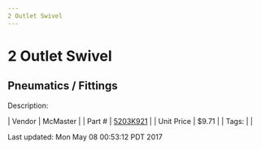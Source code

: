```yaml
---
2 Outlet Swivel
---
```


# 2 Outlet Swivel
## Pneumatics / Fittings
Description: 	 

| Vendor | McMaster | 
| Part # | [5203K921](https://www.mcmaster.com/#5203K921) | 
| Unit Price | $9.71 | 
| Tags: |  | 

Last updated: Mon May 08 00:53:12 PDT 2017